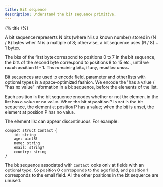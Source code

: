 ```yaml
---
title: Bit sequence
description: Understand the bit sequence primitive.
---
```


{% title /%}

A bit sequence represents N bits (where N is a known number) stored in (N / 8) bytes when N is a multiple of 8;
otherwise, a bit sequence uses (N / 8) + 1 bytes.

The bits of the first byte correspond to positions 0 to 7 in the bit sequence, the bits of the second byte correspond to
positions 8 to 15 etc., until we reach position N - 1. The remaining bits, if any, must be unset.

Bit sequences are used to encode field, parameter and other lists with optional types in a space-optimized fashion. We
encode the "has a value / "has no value" information in a bit sequence, before the elements of the list.

Each position in the bit sequence encodes whether or not the element in the list has a value or no value. When the bit
at position P is set in the bit sequence, the element at position P has a value; when the bit is unset, the element at
position P has no value.

The element list can appear discontinuous. For example:
```
compact struct Contact {
    id: string
    age: uint8?
    name: string
    email: string?
    country: string
}
```

The bit sequence associated with `Contact` looks only at fields with an optional type. So position 0 corresponds to the
age field, and position 1 corresponds to the email field. All the other positions in the bit sequence are unused.
